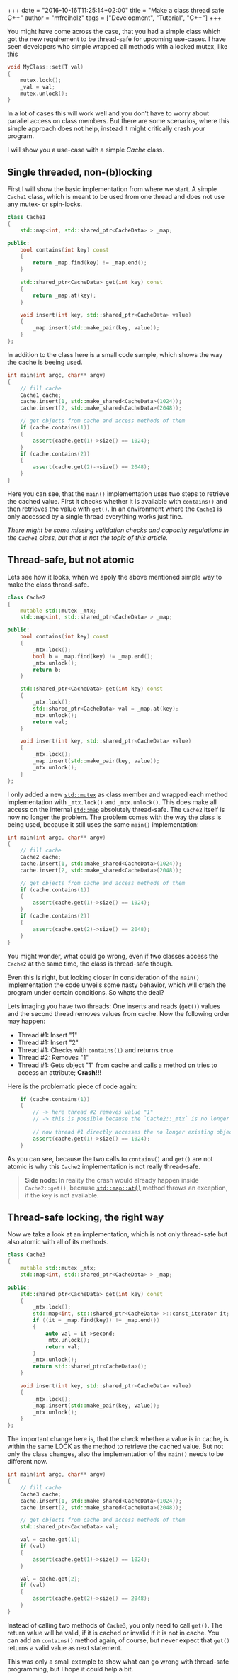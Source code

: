 +++
date = "2016-10-16T11:25:14+02:00"
title = "Make a class thread safe C++"
author = "mfreiholz"
tags = ["Development", "Tutorial", "C++"]
+++

You might have come across the case, that you had a simple class which got the new requirement to be thread-safe for upcoming use-cases. I have seen developers who simple wrapped all methods with a locked mutex, like this
<!--more-->

```cpp
void MyClass::set(T val)
{
	mutex.lock();
	_val = val;
	mutex.unlock();
}
```

In a lot of cases this will work well and you don’t have to worry about parallel access on class members. But there are some scenarios, where this simple approach does not help, instead it might critically crash your program.

I will show you a use-case with a simple *Cache* class.

## Single threaded, non-(b)locking

First I will show the basic implementation from where we start. A simple `Cache1` class, which is meant to be used from one thread and does not use any mutex- or spin-locks.

```cpp
class Cache1
{
	std::map<int, std::shared_ptr<CacheData> > _map;

public:
	bool contains(int key) const
	{
		return _map.find(key) != _map.end();
	}

	std::shared_ptr<CacheData> get(int key) const
	{
		return _map.at(key);
	}

	void insert(int key, std::shared_ptr<CacheData> value)
	{
		_map.insert(std::make_pair(key, value));
	}
};
```

In addition to the class here is a small code sample, which shows the way the cache is beeing used.

```cpp
int main(int argc, char** argv)
{
	// fill cache
	Cache1 cache;
	cache.insert(1, std::make_shared<CacheData>(1024));
	cache.insert(2, std::make_shared<CacheData>(2048));

	// get objects from cache and access methods of them
	if (cache.contains(1))
	{
		assert(cache.get(1)->size() == 1024);
	}
	if (cache.contains(2))
	{
		assert(cache.get(2)->size() == 2048);
	}
}
```

Here you can see, that the `main()` implementation uses two steps to retrieve the cached value. First it checks whether it is available with `contains()` and then retrieves the value with `get()`. In an environment where the `Cache1` is only accessed by a single thread everything works just fine.

*There might be some missing validation checks and capacity regulations in the `Cache1` class, but that is not the topic of this article.*

## Thread-safe, but not atomic

Lets see how it looks, when we apply the above mentioned simple way to make the class thread-safe.

```cpp
class Cache2
{
	mutable std::mutex _mtx;
	std::map<int, std::shared_ptr<CacheData> > _map;

public:
	bool contains(int key) const
	{
		_mtx.lock();
		bool b = _map.find(key) != _map.end();
		_mtx.unlock();
		return b;
	}

	std::shared_ptr<CacheData> get(int key) const
	{
		_mtx.lock();
		std::shared_ptr<CacheData> val = _map.at(key);
		_mtx.unlock();
		return val;
	}

	void insert(int key, std::shared_ptr<CacheData> value)
	{
		_mtx.lock();
		_map.insert(std::make_pair(key, value));
		_mtx.unlock();
	}
};
```

I only added a new [`std::mutex`](http://www.cplusplus.com/reference/mutex/mutex/) as class member and wrapped each method implementation with `_mtx.lock()` and `_mtx.unlock()`. This does make all access on the internal [`std::map`](http://www.cplusplus.com/reference/map/map/) absolutely thread-safe. The `Cache2` itself is now no longer the problem. The problem comes with the way the class is being used, because it still uses the same `main()` implementation:

```cpp
int main(int argc, char** argv)
{
	// fill cache
	Cache2 cache;
	cache.insert(1, std::make_shared<CacheData>(1024));
	cache.insert(2, std::make_shared<CacheData>(2048));

	// get objects from cache and access methods of them
	if (cache.contains(1))
	{
		assert(cache.get(1)->size() == 1024);
	}
	if (cache.contains(2))
	{
		assert(cache.get(2)->size() == 2048);
	}
}
```

You might wonder, what could go wrong, even if two classes access the `Cache2` at the same time, the class is thread-safe though.

Even this is right, but looking closer in consideration of the `main()` implementation the code unveils some nasty behavior, which will crash the program under certain conditions. So whats the deal?

Lets imaging you have two threads: One inserts and reads (`get()`) values and the second thread removes values from cache. Now the following order may happen:

- Thread #1: Insert "1"
- Thread #1: Insert "2"
- Thread #1: Checks with `contains(1)` and returns `true`
- Thread #2: Removes "1"
- Thread #1: Gets object "1" from cache and calls a method on tries to access an attribute; **Crash!!!**

Here is the problematic piece of code again:

```cpp
	if (cache.contains(1))
	{
		// -> here thread #2 removes value "1"
		// -> this is possible because the `Cache2::_mtx` is no longer locked
	
		// now thread #1 directly accesses the no longer existing object and crashes
		assert(cache.get(1)->size() == 1024);
	}
```

As you can see, because the two calls to `contains()` and `get()` are not atomic is why this `Cache2` implementation is not really thread-safe.

> **Side node:** In reality the crash would already happen inside `Cache2::get()`, because [`std::map::at()`](http://www.cplusplus.com/reference/map/map/at/) method throws an exception, if the key is not available.

## Thread-safe locking, the right way

Now we take a look at an implementation, which is not only thread-safe but also atomic with all of its methods.

```cpp
class Cache3
{
	mutable std::mutex _mtx;
	std::map<int, std::shared_ptr<CacheData> > _map;

public:
	std::shared_ptr<CacheData> get(int key) const
	{
		_mtx.lock();
		std::map<int, std::shared_ptr<CacheData> >::const_iterator it;
		if ((it = _map.find(key)) != _map.end())
		{
			auto val = it->second;
			_mtx.unlock();
			return val;
		}
		_mtx.unlock();
		return std::shared_ptr<CacheData>();
	}

	void insert(int key, std::shared_ptr<CacheData> value)
	{
		_mtx.lock();
		_map.insert(std::make_pair(key, value));
		_mtx.unlock();
	}
};
```

The important change here is, that the check whether a value is in cache, is within the same LOCK as the method to retrieve the cached value. But not only the class changes, also the implementation of the `main()` needs to be different now.

```cpp
int main(int argc, char** argv)
{
	// fill cache
	Cache3 cache;
	cache.insert(1, std::make_shared<CacheData>(1024));
	cache.insert(2, std::make_shared<CacheData>(2048));

	// get objects from cache and access methods of them
	std::shared_ptr<CacheData> val;

	val = cache.get(1);
	if (val)
	{
		assert(cache.get(1)->size() == 1024);
	}

	val = cache.get(2);
	if (val)
	{
		assert(cache.get(2)->size() == 2048);
	}
}
```

Instead of calling two methods of `Cache3`, you only need to call `get()`. The return value will be valid, if it is cached or invalid if it is not in cache. You can add an `contains()` method again, of course, but never expect that `get()` returns a valid value as next statement.

This was only a small example to show what can go wrong with thread-safe programming, but I hope it could help a bit.